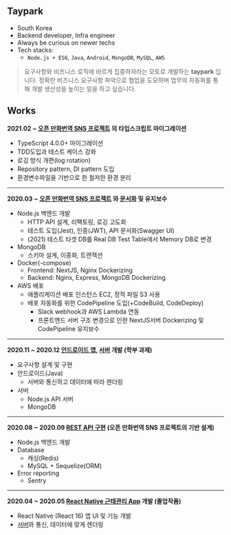 ## Taypark
- South Korea
- Backend developer, Infra engineer
- Always be curious on newer techs
- Tech stacks: 
  - `Node.js + ES6`, `Java`, `Android`, `MongoDB`, `MySQL`, `AWS`

> 요구사항와 비즈니스 로직에 바르게 집중하자라는 모토로 개발하는 **taypark** 입니다. 정확한 비즈니스 요구사항 파악으로 협업을 도모하며 업무의 자동화를 통해 개발 생산성을 높이는 일을 하고 싶습니다.

## Works

**2021.02 ~ [오픈 만화번역 SNS 프로젝트](http://www.epiclogue.com) 의 타입스크립트 마이그레이션**

- TypeScript 4.0.0+ 마이그레이션
- TDD도입과 테스트 케이스 강화
- 로깅 방식 개편(log rotation)
- Repository pattern, DI pattern 도입
- 환경변수파일을 기반으로 한 철저한 환경 분리

---

**2020.03 ~ [오픈 만화번역 SNS 프로젝트](http://www.epiclogue.com) 와 [문서화](https://api.epiclogue.com/api-docs) 및 유지보수**

- Node.js 백엔드 개발
    - HTTP API 설계, 리팩토링, 로깅 고도화
    - 테스트 도입(Jest), 인증(JWT), API 문서화(Swagger UI)
    - (2021) 테스트 타겟 DB를 Real DB Test Table에서 Memory DB로 변경
- MongoDB
    - 스키마 설계, 이중화, 트랜잭션
- Docker(-compose)
    - Frontend: NextJS, Nginx Dockerizing
    - Backend: Nginx, Express, MongoDB Dockerizing
- AWS 배포
    - 애플리케이션 배포 인스턴스 EC2, 정적 파일 S3 사용
    - 배포 자동화를 위한 CodePipeline 도입(+CodeBuild, CodeDeploy)
        - Slack webhook과 AWS Lambda 연동
        - 프론트엔드 서버 구조 변경으로 인한 NextJS서버 Dockerizing 및 CodePipeline 유지보수

---

**2020.11 ~ 2020.12 [안드로이드 앱](https://github.com/TayPark/mp-stil-android), [서버](https://github.com/TayPark/mp-stil-server) 개발 (학부 과제)**

- 요구사항 설계 및 구현
- 안드로이드(Java)
    - 서버와 통신하고 데이터에 따라 렌더링
- 서버
    - Node.js API 서버
    - MongoDB

---

**2020.08 ~ 2020.09 [REST API 구현](https://github.com/TayPark/node-rest-api) (오픈 만화번역 SNS 프로젝트의 기반 설계)**

- Node.js 백엔드 개발
- Database
    - 캐싱(Redis)
    - MySQL + Sequelize(ORM)
- Error reporting
    - Sentry

---

**2020.04 ~ 2020.05  [React Native 근태관리 App](https://github.com/TayPark/dbeacon) 개발 (졸업작품)**

- React Native (React 16) 앱 UI 및 기능 개발
- [서버](https://github.com/TayPark/dbeacon_api)와 통신, 데이터에 맞게 렌더링
